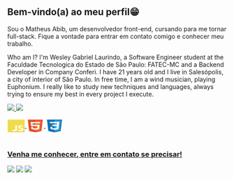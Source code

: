 ## Bem-vindo(a) ao meu perfil😁

Sou o Matheus Abib, um desenvolvedor front-end, cursando para me tornar full-stack.
Fique a vontade para entrar em contato comigo e conhecer meu trabalho.

Who am I?
I'm Wesley Gabriel Laurindo, a Software Engineer student at the Faculdade Tecnologica do Estado de São Paulo: FATEC-MC and a Backend Developer in Company Conferi. I have 21 years old and I live in Salesópolis, a city of interior of São Paulo. In free time, I am a wind musician, playing Euphonium. I really like to study new techniques and languages, always trying to ensure my best in every project I execute.
 <div>
   <a href="https://github.com/MatheusAbib">
   <img height="180em" src="https://github-readme-stats.vercel.app/api?username=MatheusAbib&show_icons=true&theme=tokyonight&include_all_commits=true&count_private=true"/>
   <img height="180em" src="https://github-readme-stats.vercel.app/api/top-langs/?username=MatheusAbib&layout=compact&langs_count=6&theme=tokyonight"/>
</div>
    
<div style="display: inline_block"><br>
  <img align="center" alt="Js" height="30" width="40" src="https://raw.githubusercontent.com/devicons/devicon/master/icons/javascript/javascript-plain.svg">
  <img align="center" alt="HTML" height="30" width="40" src="https://raw.githubusercontent.com/devicons/devicon/master/icons/html5/html5-original.svg">
  <img align="center" alt="CSS" height="30" width="40" src="https://raw.githubusercontent.com/devicons/devicon/master/icons/css3/css3-original.svg">
</div>
 
<br>
 
### Venha me conhecer, entre em contato se precisar!
 
<div> 

  <a href="https://www.instagram.com/mathabib_/" target="_blank" rel="noopener noreferrer"><img src="https://img.shields.io/badge/-Instagram-%23E4405F?style=for-the-badge&logo=instagram&logoColor=white"></a>
  <a href="https://www.linkedin.com/in/matheus-abib-382602301/" target="_blank" rel="noopener noreferrer"><img src="https://img.shields.io/badge/-LinkedIn-%230077B5?style=for-the-badge&logo=linkedin&logoColor=white" ></a>
  <a href="https://api.whatsapp.com/send?phone=5511975072008&text=Olá,%20gostaria%20de%20conectar%20contigo." target="_blank" rel="noopener noreferrer"><img src="https://img.shields.io/badge/-WhatsApp-%2325D366?style=for-the-badge&logo=whatsapp&logoColor=white"></a>



</div>
